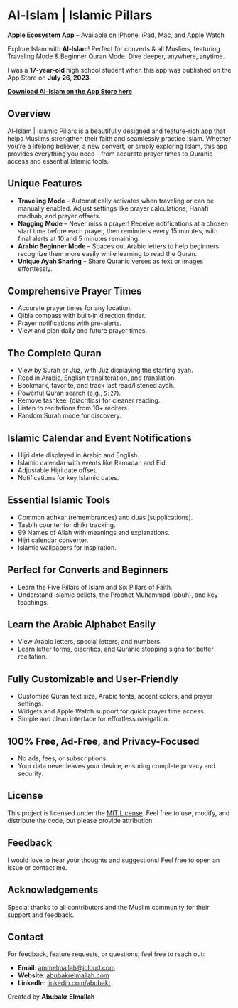 # Al-Islam | Islamic Pillars

**Apple Ecosystem App** – Available on iPhone, iPad, Mac, and Apple Watch

Explore Islam with **Al-Islam**! Perfect for converts & all Muslims, featuring Traveling Mode & Beginner Quran Mode. Dive deeper, anywhere, anytime.

I was a **17-year-old** high school student when this app was published on the App Store on **July 26, 2023**.

[**Download Al-Islam on the App Store here**](https://apps.apple.com/us/app/al-islam-islamic-pillars/id6449729655?platform=iphone)

## Overview
Al-Islam | Islamic Pillars is a beautifully designed and feature-rich app that helps Muslims strengthen their faith and seamlessly practice Islam. Whether you’re a lifelong believer, a new convert, or simply exploring Islam, this app provides everything you need—from accurate prayer times to Quranic access and essential Islamic tools.

## Unique Features
- **Traveling Mode** – Automatically activates when traveling or can be manually enabled. Adjust settings like prayer calculations, Hanafi madhab, and prayer offsets.
- **Nagging Mode** – Never miss a prayer! Receive notifications at a chosen start time before each prayer, then reminders every 15 minutes, with final alerts at 10 and 5 minutes remaining.
- **Arabic Beginner Mode** – Spaces out Arabic letters to help beginners recognize them more easily while learning to read the Quran.
- **Unique Ayah Sharing** – Share Quranic verses as text or images effortlessly.

## Comprehensive Prayer Times
- Accurate prayer times for any location.
- Qibla compass with built-in direction finder.
- Prayer notifications with pre-alerts.
- View and plan daily and future prayer times.

## The Complete Quran
- View by Surah or Juz, with Juz displaying the starting ayah.
- Read in Arabic, English transliteration, and translation.
- Bookmark, favorite, and track last read/listened ayah.
- Powerful Quran search (e.g., `5:27`).
- Remove tashkeel (diacritics) for cleaner reading.
- Listen to recitations from 10+ reciters.
- Random Surah mode for discovery.

## Islamic Calendar and Event Notifications
- Hijri date displayed in Arabic and English.
- Islamic calendar with events like Ramadan and Eid.
- Adjustable Hijri date offset.
- Notifications for key Islamic dates.

## Essential Islamic Tools
- Common adhkar (remembrances) and duas (supplications).
- Tasbih counter for dhikr tracking.
- 99 Names of Allah with meanings and explanations.
- Hijri calendar converter.
- Islamic wallpapers for inspiration.

## Perfect for Converts and Beginners
- Learn the Five Pillars of Islam and Six Pillars of Faith.
- Understand Islamic beliefs, the Prophet Muhammad (pbuh), and key teachings.

## Learn the Arabic Alphabet Easily
- View Arabic letters, special letters, and numbers.
- Learn letter forms, diacritics, and Quranic stopping signs for better recitation.

## Fully Customizable and User-Friendly
- Customize Quran text size, Arabic fonts, accent colors, and prayer settings.
- Widgets and Apple Watch support for quick prayer time access.
- Simple and clean interface for effortless navigation.

## 100% Free, Ad-Free, and Privacy-Focused
- No ads, fees, or subscriptions.
- Your data never leaves your device, ensuring complete privacy and security.

## License

This project is licensed under the [MIT License](LICENSE). Feel free to use, modify, and distribute the code, but please provide attribution.

## Feedback

I would love to hear your thoughts and suggestions! Feel free to open an issue or contact me.

## Acknowledgements

Special thanks to all contributors and the Muslim community for their support and feedback.

## Contact

For feedback, feature requests, or questions, feel free to reach out:
- **Email**: ammelmallah@icloud.com
- **Website**: [abubakrelmallah.com](https://abubakrelmallah.wordpress.com/)
- **LinkedIn**: [linkedin.com/abubakr](https://www.linkedin.com/in/abubakr-elmallah-416a0b273/)

Created by **Abubakr Elmallah**

